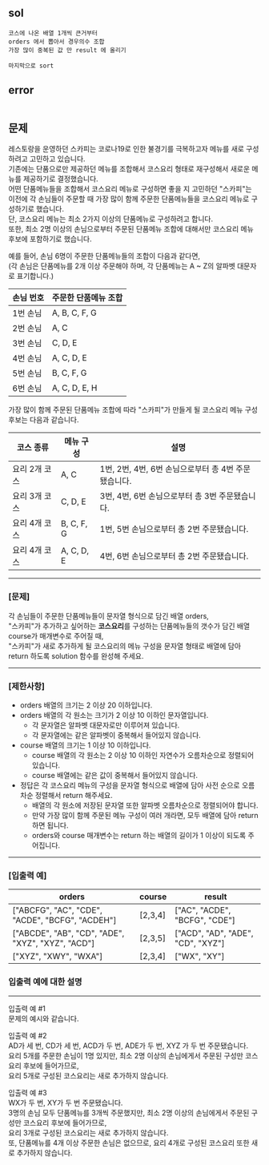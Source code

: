 ## sol
```
코스에 나온 배열 1개씩 큰거부터
orders 에서 뽑아서 경우의수 조합
가장 많이 중복된 값 만 result 에 올리기

마지막으로 sort
```
## error
```
```
## 문제
레스토랑을 운영하던 스카피는 코로나19로 인한 불경기를 극복하고자 메뉴를 새로 구성하려고 고민하고 있습니다.  
기존에는 단품으로만 제공하던 메뉴를 조합해서 코스요리 형태로 재구성해서 새로운 메뉴를 제공하기로 결정했습니다.  
어떤 단품메뉴들을 조합해서 코스요리 메뉴로 구성하면 좋을 지 고민하던 "스카피"는  
이전에 각 손님들이 주문할 때 가장 많이 함께 주문한 단품메뉴들을 코스요리 메뉴로 구성하기로 했습니다.  
단, 코스요리 메뉴는 최소 2가지 이상의 단품메뉴로 구성하려고 합니다.  
또한, 최소 2명 이상의 손님으로부터 주문된 단품메뉴 조합에 대해서만 코스요리 메뉴 후보에 포함하기로 했습니다.  
  
예를 들어, 손님 6명이 주문한 단품메뉴들의 조합이 다음과 같다면,  
(각 손님은 단품메뉴를 2개 이상 주문해야 하며, 각 단품메뉴는 A ~ Z의 알파벳 대문자로 표기합니다.)  
  
| 손님 번호 | 주문한 단품메뉴 조합 |
| --------- | -------------------- |
| 1번 손님  | A, B, C, F, G        |
| 2번 손님  | A, C                 |
| 3번 손님  | C, D, E              |
| 4번 손님  | A, C, D, E           |
| 5번 손님  | B, C, F, G           |
| 6번 손님  | A, C, D, E, H        |
  
가장 많이 함께 주문된 단품메뉴 조합에 따라 "스카피"가 만들게 될 코스요리 메뉴 구성 후보는 다음과 같습니다.  
  
| 코스 종류     | 메뉴 구성  | 설명                                                 |
| ------------- | ---------- | ---------------------------------------------------- |
| 요리 2개 코스 | A, C       | 1번, 2번, 4번, 6번 손님으로부터 총 4번 주문됐습니다. |
| 요리 3개 코스 | C, D, E    | 3번, 4번, 6번 손님으로부터 총 3번 주문됐습니다.      |
| 요리 4개 코스 | B, C, F, G | 1번, 5번 손님으로부터 총 2번 주문됐습니다.           |
| 요리 4개 코스 | A, C, D, E | 4번, 6번 손님으로부터 총 2번 주문됐습니다.           |
  
---
### \[문제\]  
각 손님들이 주문한 단품메뉴들이 문자열 형식으로 담긴 배열 orders,  
"스카피"가 추가하고 싶어하는 **코스요리**를 구성하는 단품메뉴들의 갯수가 담긴 배열 course가 매개변수로 주어질 때,  
"스카피"가 새로 추가하게 될 코스요리의 메뉴 구성을 문자열 형태로 배열에 담아 return 하도록 solution 함수를 완성해 주세요.  
  
---
### \[제한사항\]  
- orders 배열의 크기는 2 이상 20 이하입니다.  
- orders 배열의 각 원소는 크기가 2 이상 10 이하인 문자열입니다.  
  - 각 문자열은 알파벳 대문자로만 이루어져 있습니다.  
  - 각 문자열에는 같은 알파벳이 중복해서 들어있지 않습니다.  
- course 배열의 크기는 1 이상 10 이하입니다.  
  - course 배열의 각 원소는 2 이상 10 이하인 자연수가 오름차순으로 정렬되어 있습니다.  
  - course 배열에는 같은 값이 중복해서 들어있지 않습니다.  
- 정답은 각 코스요리 메뉴의 구성을 문자열 형식으로 배열에 담아 사전 순으로 오름차순 정렬해서 return 해주세요.  
  - 배열의 각 원소에 저장된 문자열 또한 알파벳 오름차순으로 정렬되어야 합니다.  
  - 만약 가장 많이 함께 주문된 메뉴 구성이 여러 개라면, 모두 배열에 담아 return 하면 됩니다.  
  - orders와 course 매개변수는 return 하는 배열의 길이가 1 이상이 되도록 주어집니다.  
  
---
### \[입출력 예\]  
| orders                                            | course  | result                            |
| ------------------------------------------------- | ------- | --------------------------------- |
| ["ABCFG", "AC", "CDE", "ACDE", "BCFG", "ACDEH"]   | [2,3,4] | ["AC", "ACDE", "BCFG", "CDE"]     |
| ["ABCDE", "AB", "CD", "ADE", "XYZ", "XYZ", "ACD"] | [2,3,5] | ["ACD", "AD", "ADE", "CD", "XYZ"] |
| ["XYZ", "XWY", "WXA"]                             | [2,3,4] | ["WX", "XY"]                      |
  
### 입출력 예에 대한 설명  
---
입출력 예 #1  
문제의 예시와 같습니다.  
  
입출력 예 #2  
AD가 세 번, CD가 세 번, ACD가 두 번, ADE가 두 번, XYZ 가 두 번 주문됐습니다.  
요리 5개를 주문한 손님이 1명 있지만, 최소 2명 이상의 손님에게서 주문된 구성만 코스요리 후보에 들어가므로,  
요리 5개로 구성된 코스요리는 새로 추가하지 않습니다.  
  
입출력 예 #3  
WX가 두 번, XY가 두 번 주문됐습니다.  
3명의 손님 모두 단품메뉴를 3개씩 주문했지만, 최소 2명 이상의 손님에게서 주문된 구성만 코스요리 후보에 들어가므로,  
요리 3개로 구성된 코스요리는 새로 추가하지 않습니다.  
또, 단품메뉴를 4개 이상 주문한 손님은 없으므로, 요리 4개로 구성된 코스요리 또한 새로 추가하지 않습니다.  